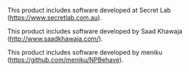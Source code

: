 This product includes software developed at
Secret Lab (https://www.secretlab.com.au).

This product includes software developed by
Saad Khawaja (http://www.saadkhawaja.com/).

This product includes software developed by
meniku (https://github.com/meniku/NPBehave).
